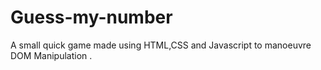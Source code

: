 # Guess-my-number
A small quick game made using HTML,CSS and Javascript to manoeuvre DOM Manipulation .
